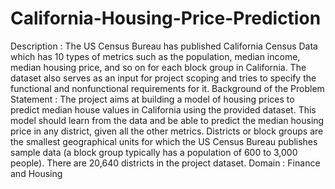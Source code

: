 # California-Housing-Price-Prediction

Description :
The US Census Bureau has published California Census Data which has 10 types of metrics
such as the population, median income, median housing price, and so on for each block group
in California. The dataset also serves as an input for project scoping and tries to specify the
functional and nonfunctional requirements for it.
Background of the Problem Statement :
The project aims at building a model of housing prices to predict median house values in
California using the provided dataset. This model should learn from the data and be able to
predict the median housing price in any district, given all the other metrics.
Districts or block groups are the smallest geographical units for which the US Census Bureau
publishes sample data (a block group typically has a population of 600 to 3,000 people). There
are 20,640 districts in the project dataset.
Domain : Finance and Housing
